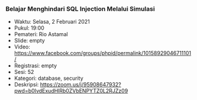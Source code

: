 
### Belajar Menghindari SQL Injection Melalui Simulasi

- Waktu: Selasa, 2 Februari 2021
- Pukul: 19:00
- Pemateri: Rio Astamal
- Slide: empty
- Video: https://www.facebook.com/groups/phpid/permalink/10158929046711101/
- Registrasi: empty
- Sesi: 52
- Kategori: database, security
- Deskripsi: https://zoom.us/j/95908647932?pwd=b0IvdExudHlRb0ZVbENPYTZ0L2RJZz09
          